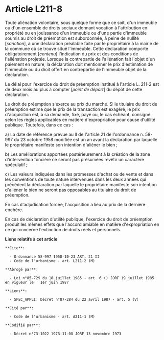 # Article L211-8

Toute aliénation volontaire, sous quelque forme que ce soit, d'un immeuble ou d'un ensemble de droits sociaux donnant
vocation à l'attribution en propriété ou en jouissance d'un immeuble ou d'une partie d'immeuble soumis au droit de préemption
est subordonnée, à peine de nullité [*sanction*], à une déclaration préalable faite par le propriétaire à la mairie de la
commune où se trouve situé l'immeuble. Cette déclaration comporte obligatoirement [*contenu*] l'indication du prix et des
conditions de l'aliénation projetée. Lorsque la contrepartie de l'aliénation fait l'objet d'un paiement en nature, la
déclaration doit mentionner le prix d'estimation de l'immeuble ou du droit offert en contrepartie de l'immeuble objet de la
déclaration.

Le délai pour l'exercice du droit de préemption institué à l'article L. 211-2 est de deux mois au plus à compter [*point de
départ*] du dépôt de cette déclaration.

Le droit de préemption s'exerce au prix du marché. Si le titulaire du droit de préemption estime que le prix de la
transaction est exagéré, le prix d'acquisition est, à sa demande, fixé, payé ou, le cas échéant, consigné selon les règles
applicables en matière d'expropriation pour cause d'utilité publique. Toutefois, dans ce cas :

a) La date de référence prévue au II de l'article 21 de l'ordonnance n. 58-997 du 23 octobre 1958 modifiée est un an avant la
déclaration par laquelle le propriétaire manifeste son intention d'aliéner le bien ;

b) Les améliorations apportées postérieurement à la création de la zone d'intervention foncière ne seront pas présumées
revêtir un caractère spéculatif ;

c) Les valeurs indiquées dans les promesses d'achat ou de vente et dans les conventions de toute nature intervenues dans les
deux années qui précèdent la déclaration par laquelle le propriétaire manifeste son intention d'aliéner le bien ne seront pas
opposables au titulaire du droit de préemption.

En cas d'adjudication forcée, l'acquisition a lieu au prix de la dernière enchère.

En cas de déclaration d'utilité publique, l'exercice du droit de préemption produit les mêmes effets que l'accord amiable en
matière d'expropriation en ce qui concerne l'extinction de droits réels et personnels.

**Liens relatifs à cet article**

	**Cite**:

	  - Ordonnance 58-997 1958-10-23 ART. 21 II
	  - Code de l'urbanisme - art. L211-2 (M)

	**Abrogé par**:

	  - Loi n°85-729 du 18 juillet 1985 - art. 6 () JORF 19 juillet 1985 en vigueur le   1er juin 1987

	**Liens**:

	  - SPEC_APPLI: Décret n°87-284 du 22 avril 1987 - art. 5 (V)

	**Cité par**:

	  - Code de l'urbanisme - art. A211-1 (M)

	**Codifié par**:

	  - Décret n°73-1022 1973-11-08 JORF 13 novembre 1973

